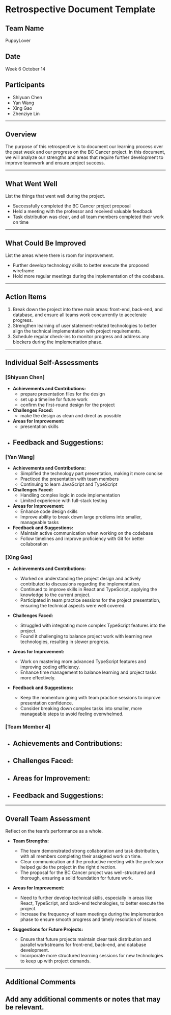 # Retrospective Document Template

## Team Name
PuppyLover

## Date
Week 6 October 14

## Participants
- Shiyuan Chen 
- Yan Wang
- Xing Gao
- Zhenziye Lin

---

## Overview
The purpose of this retrospective is to document our learning process over the past week and our progress on the BC Cancer project. In this document, we will analyze our strengths and areas that require further development to improve teamwork and ensure project success.

---

## What Went Well
List the things that went well during the project.
- Successfully completed the BC Cancer project proposal
- Held a meeting with the professor and received valuable feedback
- Task distribution was clear, and all team members completed their work on time

---

## What Could Be Improved
List the areas where there is room for improvement.
- Further develop technology skills to better execute the proposed wireframe
- Hold more regular meetings during the implementation of the codebase.
---

## Action Items
1. Break down the project into three main areas: front-end, back-end, and database, and ensure all teams work concurrently to accelerate progress.
2. Strengthen learning of user statement-related technologies to better align the technical implementation with project requirements.
3. Schedule regular check-ins to monitor progress and address any blockers during the implementation phase.


---

## Individual Self-Assessments
### [Shiyuan Chen]
- **Achievements and Contributions:**
  - prepare presentation files for the design
  - set up a timeline for future work
  - confirm the first-round design for the project
- **Challenges Faced:**
  - make the design as clean and direct as possible
- **Areas for Improvement:**
  - presentation skills
- **Feedback and Suggestions:**
  - 

### [Yan Wang]
- **Achievements and Contributions:**
  - Simplified the technology part presentation, making it more concise
  - Practiced the presentation with team members
  - Continuing to learn JavaScript and TypeScript
- **Challenges Faced:**
  - Handling complex logic in code implementation
  - Limited experience with full-stack testing
- **Areas for Improvement:**
  - Enhance code design skills
  - Improve ability to break down large problems into smaller, manageable tasks
- **Feedback and Suggestions:**
  - Maintain active communication when working on the codebase
  - Follow timelines and improve proficiency with Git for better collaboration

### [Xing Gao]
- **Achievements and Contributions:**
  - Worked on understanding the project design and actively contributed to discussions regarding the implementation.
  - Continued to improve skills in React and TypeScript, applying the knowledge to the current project.
  - Participated in team practice sessions for the project presentation, ensuring the technical aspects were well covered.

- **Challenges Faced:**
  - Struggled with integrating more complex TypeScript features into the project.
  - Found it challenging to balance project work with learning new technologies, resulting in slower progress.

- **Areas for Improvement:**
  - Work on mastering more advanced TypeScript features and improving coding efficiency.
  - Enhance time management to balance learning and project tasks more effectively.

- **Feedback and Suggestions:**
  - Keep the momentum going with team practice sessions to improve presentation confidence.
  - Consider breaking down complex tasks into smaller, more manageable steps to avoid feeling overwhelmed.


### [Team Member 4]
- **Achievements and Contributions:**
  -
- **Challenges Faced:**
  -
- **Areas for Improvement:**
  -
- **Feedback and Suggestions:**
  -

---

## Overall Team Assessment
Reflect on the team’s performance as a whole.
- **Team Strengths:**
  - The team demonstrated strong collaboration and task distribution, with all members completing their assigned work on time.
  - Clear communication and the productive meeting with the professor helped guide the project in the right direction.
  - The proposal for the BC Cancer project was well-structured and thorough, ensuring a solid foundation for future work.

- **Areas for Improvement:**
  - Need to further develop technical skills, especially in areas like React, TypeScript, and back-end technologies, to better execute the project.
  - Increase the frequency of team meetings during the implementation phase to ensure smooth progress and timely resolution of issues.

- **Suggestions for Future Projects:**
  - Ensure that future projects maintain clear task distribution and parallel workstreams for front-end, back-end, and database development.
  - Incorporate more structured learning sessions for new technologies to keep up with project demands.

---

## Additional Comments
Add any additional comments or notes that may be relevant.
-
